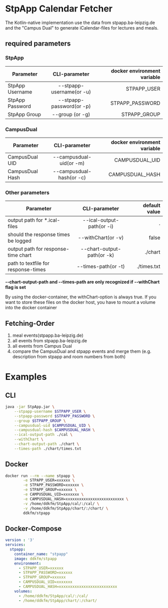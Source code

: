 # StpApp Calendar Fetcher
The Kotlin-native implementation use the data from stpapp.ba-leipzig.de and the "Campus Dual" to generate
iCalendar-files for lectures and meals.

## required parameters
### StpApp

| Parameter       | CLI-parameter            | docker environment variable|
| ----------------|:------------------------:| --------------------------:|
| StpApp Username | --stpapp-username(or -u) | STPAPP_USER                |
| StpApp Password | --stpapp-password(or -p) | STPAPP_PASSWORD            |
| StpApp Group    | --group (or -g)          | STPAPP_GROUP               |

### CampusDual
| Parameter       | CLI-parameter            | docker environment variable|
| ----------------|:------------------------:| --------------------------:|
| CampusDual UID  | --campusdual-uid(or -m)  | CAMPUSDUAL_UID             |
| CampusDual Hash | --campusdual-hash(or -c) | CAMPUSDUAL_HASH            |

### Other parameters
| Parameter                          | CLI-parameter              | default value |
| -----------------------------------|:--------------------------:| -------------:|
| output path for *.ical-files       | --ical-output-path(or -i)  | .             |
| should the response times be logged| --withChart(or -v)         | false         |
| output path for response-time chart| --chart-output-path(or -k) | ./chart       |
| path to textfile for response-times| --times-path(or -t)        | ./times.txt   |

**--chart-output-path and --times-path are only recognized if --withChart flag is set**

By using the docker-container, the withChart-option is always true. If you want to store these files on the docker host, 
you have to mount a volume into the docker container

## Fetching-Order
1. meal events(stpapp.ba-leipzig.de)
2. all events from stpapp.ba-leipzig.de
3. all events from Campus Dual
4. compare the CampusDual and stpapp events and merge them (e.g. description from stpapp and room numbers 
from both)

# Examples
## CLI
```bash
java -jar StpApp.jar \
    --stpapp-username $STPAPP_USER \
    --stpapp-password $STPAPP_PASSWORD \
    --group $STPAPP_GROUP \
    --campusdual-uid $CAMPUSDUAL_UID \
    --campusdual-hash $CAMPUSDUAL_HASH \
    --ical-output-path ./cal \
    --withChart \
    --chart-output-path ./chart \
    --times-path ./chart/times.txt
```
## Docker
```bash
docker run --rm --name stpapp \
        -e STPAPP_USER=xxxxxx \
        -e STPAPP_PASSWORD=xxxxxx \
        -e STPAPP_GROUP=xxxxxx \
        -e CAMPUSDUAL_UID=xxxxxxx \
        -e CAMPUSDUAL_HASH=xxxxxxxxxxxxxxxxxxxxxxxxxx \
        -v /home/ddkfm/StpApp/cal/:/cal/ \
        -v /home/ddkfm/StpApp/chart/:/chart/ \
        ddkfm/stpapp
```

## Docker-Compose
```yaml
version : '3'
services:
  stpapp:
    container_name: "stpapp"
    image: ddkfm/stpapp
    environment:
      - STPAPP_USER=xxxxxx
      - STPAPP_PASSWORD=xxxxxx
      - STPAPP_GROUP=xxxxxx
      - CAMPUSDUAL_UID=xxxxxxx
      - CAMPUSDUAL_HASH=xxxxxxxxxxxxxxxxxxxxxxxxxx
    volumes:
      - /home/ddkfm/StpApp/cal/:/cal/
      - /home/ddkfm/StpApp/chart/:/chart/
```